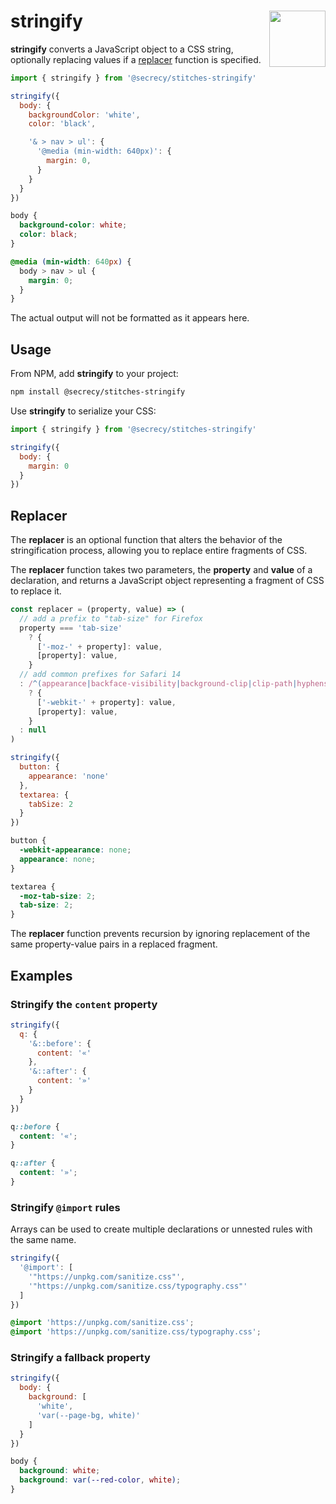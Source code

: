<h1>stringify <img src="https://jonneal.dev/css-logo.svg" alt="" width="90" height="90" align="right" /></h1>

**stringify** converts a JavaScript object to a CSS string, optionally replacing values if a [replacer](#replacer) function is specified.

```js
import { stringify } from '@secrecy/stitches-stringify'

stringify({
  body: {
    backgroundColor: 'white',
    color: 'black',

    '& > nav > ul': {
      '@media (min-width: 640px)': {
        margin: 0,
      }
    }
  }
})
```

```css
body {
  background-color: white;
  color: black;
}

@media (min-width: 640px) {
  body > nav > ul {
    margin: 0;
  }
}
```

The actual output will not be formatted as it appears here.

## Usage

From NPM, add **stringify** to your project:

```bash
npm install @secrecy/stitches-stringify
```

Use **stringify** to serialize your CSS:

```js
import { stringify } from '@secrecy/stitches-stringify'

stringify({
  body: {
    margin: 0
  }
})
```

## Replacer

The **replacer** is an optional function that alters the behavior of the stringification process, allowing you to replace entire fragments of CSS.

The **replacer** function takes two parameters, the **property** and **value** of a declaration, and returns a JavaScript object representing a fragment of CSS to replace it.

```js
const replacer = (property, value) => (
  // add a prefix to "tab-size" for Firefox
  property === 'tab-size'
    ? {
      ['-moz-' + property]: value,
      [property]: value,
    }
  // add common prefixes for Safari 14
  : /^(appearance|backface-visibility|background-clip|clip-path|hyphens|mask-image|user-select)$/.test(property)
    ? {
      ['-webkit-' + property]: value,
      [property]: value,
    }
  : null
)
```

```js
stringify({
  button: {
    appearance: 'none'
  },
  textarea: {
    tabSize: 2
  }
})
```

```css
button {
  -webkit-appearance: none;
  appearance: none;
}

textarea {
  -moz-tab-size: 2;
  tab-size: 2;
}
```

The **replacer** function prevents recursion by ignoring replacement of the same property-value pairs in a replaced fragment.

## Examples

### Stringify the `content` property

```js
stringify({
  q: {
    '&::before': {
      content: '«'
    },
    '&::after': {
      content: '»'
    }
  }
})
```

```css
q::before {
  content: '«';
}

q::after {
  content: '»';
}
```

### Stringify `@import` rules

Arrays can be used to create multiple declarations or unnested rules with the same name.

```js
stringify({
  '@import': [
    '"https://unpkg.com/sanitize.css"',
    '"https://unpkg.com/sanitize.css/typography.css"'
  ]
})
```

```css
@import 'https://unpkg.com/sanitize.css';
@import 'https://unpkg.com/sanitize.css/typography.css';
```

### Stringify a fallback property

```js
stringify({
  body: {
    background: [
      'white',
      'var(--page-bg, white)'
    ]
  }
})
```

```css
body {
  background: white;
  background: var(--red-color, white);
}
```
